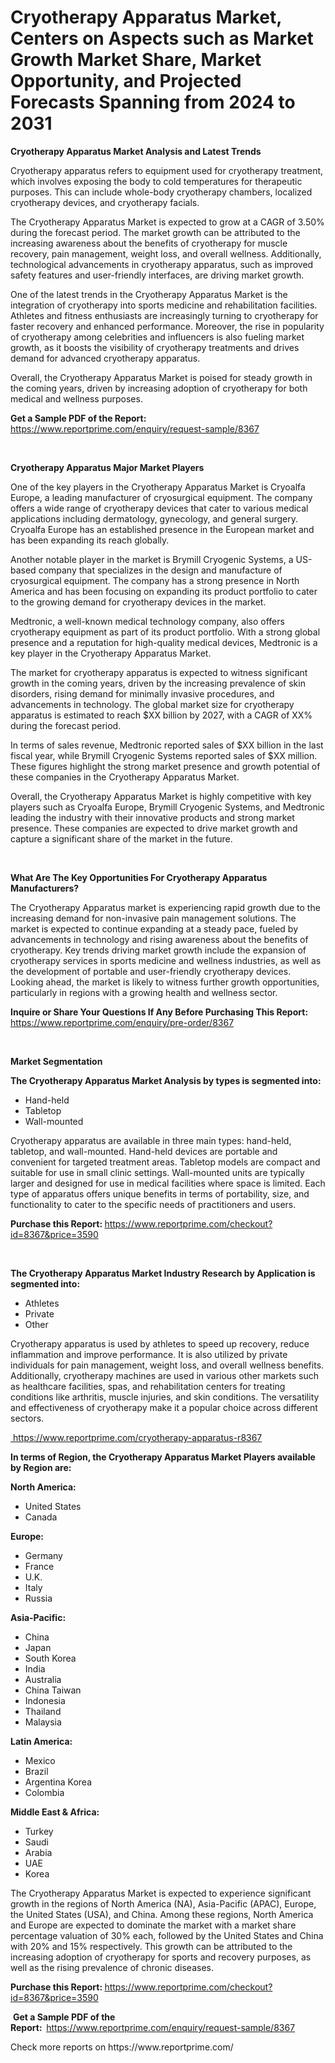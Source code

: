 <p><h1>Cryotherapy Apparatus Market, Centers on Aspects such as Market Growth Market Share, Market Opportunity, and Projected Forecasts Spanning from 2024 to 2031</h1></p><p><strong>Cryotherapy Apparatus Market Analysis and Latest Trends</strong></p>
<p><p>Cryotherapy apparatus refers to equipment used for cryotherapy treatment, which involves exposing the body to cold temperatures for therapeutic purposes. This can include whole-body cryotherapy chambers, localized cryotherapy devices, and cryotherapy facials.</p><p>The Cryotherapy Apparatus Market is expected to grow at a CAGR of 3.50% during the forecast period. The market growth can be attributed to the increasing awareness about the benefits of cryotherapy for muscle recovery, pain management, weight loss, and overall wellness. Additionally, technological advancements in cryotherapy apparatus, such as improved safety features and user-friendly interfaces, are driving market growth.</p><p>One of the latest trends in the Cryotherapy Apparatus Market is the integration of cryotherapy into sports medicine and rehabilitation facilities. Athletes and fitness enthusiasts are increasingly turning to cryotherapy for faster recovery and enhanced performance. Moreover, the rise in popularity of cryotherapy among celebrities and influencers is also fueling market growth, as it boosts the visibility of cryotherapy treatments and drives demand for advanced cryotherapy apparatus.</p><p>Overall, the Cryotherapy Apparatus Market is poised for steady growth in the coming years, driven by increasing adoption of cryotherapy for both medical and wellness purposes.</p></p>
<p><strong>Get a Sample PDF of the Report:&nbsp;</strong> <a href="https://www.reportprime.com/enquiry/request-sample/8367">https://www.reportprime.com/enquiry/request-sample/8367</a></p>
<p>&nbsp;</p>
<p><strong>Cryotherapy Apparatus Major Market Players</strong></p>
<p><p>One of the key players in the Cryotherapy Apparatus Market is Cryoalfa Europe, a leading manufacturer of cryosurgical equipment. The company offers a wide range of cryotherapy devices that cater to various medical applications including dermatology, gynecology, and general surgery. Cryoalfa Europe has an established presence in the European market and has been expanding its reach globally.</p><p>Another notable player in the market is Brymill Cryogenic Systems, a US-based company that specializes in the design and manufacture of cryosurgical equipment. The company has a strong presence in North America and has been focusing on expanding its product portfolio to cater to the growing demand for cryotherapy devices in the market.</p><p>Medtronic, a well-known medical technology company, also offers cryotherapy equipment as part of its product portfolio. With a strong global presence and a reputation for high-quality medical devices, Medtronic is a key player in the Cryotherapy Apparatus Market.</p><p>The market for cryotherapy apparatus is expected to witness significant growth in the coming years, driven by the increasing prevalence of skin disorders, rising demand for minimally invasive procedures, and advancements in technology. The global market size for cryotherapy apparatus is estimated to reach $XX billion by 2027, with a CAGR of XX% during the forecast period.</p><p>In terms of sales revenue, Medtronic reported sales of $XX billion in the last fiscal year, while Brymill Cryogenic Systems reported sales of $XX million. These figures highlight the strong market presence and growth potential of these companies in the Cryotherapy Apparatus Market.</p><p>Overall, the Cryotherapy Apparatus Market is highly competitive with key players such as Cryoalfa Europe, Brymill Cryogenic Systems, and Medtronic leading the industry with their innovative products and strong market presence. These companies are expected to drive market growth and capture a significant share of the market in the future.</p></p>
<p>&nbsp;</p>
<p><strong>What Are The Key Opportunities For Cryotherapy Apparatus Manufacturers?</strong></p>
<p><p>The Cryotherapy Apparatus market is experiencing rapid growth due to the increasing demand for non-invasive pain management solutions. The market is expected to continue expanding at a steady pace, fueled by advancements in technology and rising awareness about the benefits of cryotherapy. Key trends driving market growth include the expansion of cryotherapy services in sports medicine and wellness industries, as well as the development of portable and user-friendly cryotherapy devices. Looking ahead, the market is likely to witness further growth opportunities, particularly in regions with a growing health and wellness sector.</p></p>
<p><strong>Inquire or Share Your Questions If Any Before Purchasing This Report:</strong> <a href="https://www.reportprime.com/enquiry/pre-order/8367">https://www.reportprime.com/enquiry/pre-order/8367</a></p>
<p>&nbsp;</p>
<p><strong>Market Segmentation</strong></p>
<p><strong>The Cryotherapy Apparatus Market Analysis by types is segmented into:</strong></p>
<p><ul><li>Hand-held</li><li>Tabletop</li><li>Wall-mounted</li></ul></p>
<p><p>Cryotherapy apparatus are available in three main types: hand-held, tabletop, and wall-mounted. Hand-held devices are portable and convenient for targeted treatment areas. Tabletop models are compact and suitable for use in small clinic settings. Wall-mounted units are typically larger and designed for use in medical facilities where space is limited. Each type of apparatus offers unique benefits in terms of portability, size, and functionality to cater to the specific needs of practitioners and users.</p></p>
<p><strong>Purchase this Report:&nbsp;</strong><a href="https://www.reportprime.com/checkout?id=8367&price=3590">https://www.reportprime.com/checkout?id=8367&price=3590</a></p>
<p>&nbsp;</p>
<p><strong>The Cryotherapy Apparatus Market Industry Research by Application is segmented into:</strong></p>
<p><ul><li>Athletes</li><li>Private</li><li>Other</li></ul></p>
<p><p>Cryotherapy apparatus is used by athletes to speed up recovery, reduce inflammation and improve performance. It is also utilized by private individuals for pain management, weight loss, and overall wellness benefits. Additionally, cryotherapy machines are used in various other markets such as healthcare facilities, spas, and rehabilitation centers for treating conditions like arthritis, muscle injuries, and skin conditions. The versatility and effectiveness of cryotherapy make it a popular choice across different sectors.</p></p>
<p><a href="https://www.reportprime.com/cryotherapy-apparatus-r8367">&nbsp;https://www.reportprime.com/cryotherapy-apparatus-r8367</a></p>
<p><strong>In terms of Region, the Cryotherapy Apparatus Market Players available by Region are:</strong></p>
<p>
    <p> <strong> North America: </strong>
        <ul>
            <li>United States</li>
            <li>Canada</li>
        </ul>
        </p> 
    <p> <strong> Europe: </strong>
        <ul>
            <li>Germany</li>
            <li>France</li>
            <li>U.K.</li>
            <li>Italy</li>
            <li>Russia</li>
        </ul>
        </p> 
    <p> <strong> Asia-Pacific: </strong>
        <ul>
            <li>China</li>
            <li>Japan</li>
            <li>South Korea</li>
            <li>India</li>
            <li>Australia</li>
            <li>China Taiwan</li>
            <li>Indonesia</li>
            <li>Thailand</li>
            <li>Malaysia</li>
        </ul>
        </p> 
    <p> <strong> Latin America: </strong>
        <ul>
            <li>Mexico</li>
            <li>Brazil</li>
            <li>Argentina Korea</li>
            <li>Colombia</li>
        </ul>
        </p> 
    <p> <strong> Middle East & Africa: </strong>
        <ul>
            <li>Turkey</li>
            <li>Saudi</li>
            <li>Arabia</li>
            <li>UAE</li>
            <li>Korea</li>
        </ul>
    </p>
    </p>
<p><p>The Cryotherapy Apparatus Market is expected to experience significant growth in the regions of North America (NA), Asia-Pacific (APAC), Europe, the United States (USA), and China. Among these regions, North America and Europe are expected to dominate the market with a market share percentage valuation of 30% each, followed by the United States and China with 20% and 15% respectively. This growth can be attributed to the increasing adoption of cryotherapy for sports and recovery purposes, as well as the rising prevalence of chronic diseases.</p></p>
<p><strong>Purchase this Report: </strong><a href="https://www.reportprime.com/checkout?id=8367&price=3590">https://www.reportprime.com/checkout?id=8367&price=3590</a></p>
<p>&nbsp;<strong>Get a Sample PDF of the Report:&nbsp;&nbsp;</strong><a href="https://www.reportprime.com/enquiry/request-sample/8367">https://www.reportprime.com/enquiry/request-sample/8367</a></p>
<p><strong></strong></p>
<p>Check more reports on https://www.reportprime.com/</p>